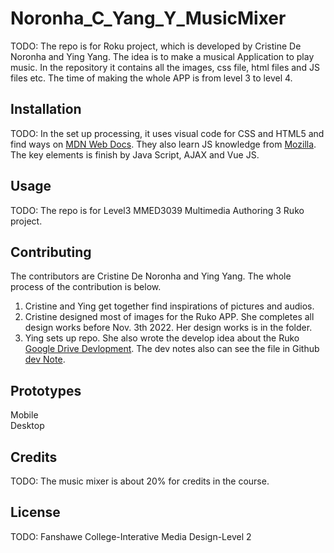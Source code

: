 # Noronha_C_Yang_Y_MusicMixer
TODO: The repo is for Roku project, which is developed by Cristine De Noronha and Ying Yang. The idea is to make a musical Application to play music. In the repository it contains all the images, css file, html files and JS files etc. The time of making the whole APP is from level 3 to level 4.  


## Installation
TODO: In the set up processing, it uses visual code for CSS and HTML5 and find ways on [MDN Web Docs](https://developer.mozilla.org/en-US/). They also learn JS knowledge from [Mozilla](https://developer.mozilla.org/fr/docs/Web/JavaScript).
The key elements is finish by Java Script, AJAX and Vue JS.

## Usage
TODO: The repo is for Level3 MMED3039 Multimedia Authoring 3 Ruko project.

## Contributing
The contributors are Cristine De Noronha and Ying Yang. The whole process of the contribution is below.
1. Cristine and Ying get together find inspirations of pictures and audios.
2. Cristine designed most of images for the Ruko APP. She completes all design works before Nov. 3th 2022. Her design works is in the folder. 
3. Ying sets up repo. She also wrote the develop idea about the Ruko [Google Drive Devlopment](https://docs.google.com/presentation/d/1EfzWlm4qpwwJbzJLUvZhMMSo_4te_uSK/edit#slide=id.p1). The dev notes also can see the file in Github [dev Note](https://github.com/yingyang0729/Noronha_C_Yang_Y_Roku/blob/main/Dev_Note/Dev%20Note.pdf).


## Prototypes
Mobile<br>
Desktop

## Credits
TODO: The music mixer is about 20% for credits in the course.

## License
TODO: Fanshawe College-Interative Media Design-Level 2


